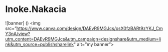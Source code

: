 # Inoke.Nakacia
![banner] ()
<img src=”https://www.canva.com/design/DAEvR9MGJcs/osX0fzBARt9zYKJ_CmY3nA/view?utm_content=DAEvR9MGJcs&utm_campaign=designshare&utm_medium=link&utm_source=publishsharelink" alt=”my banner”>
